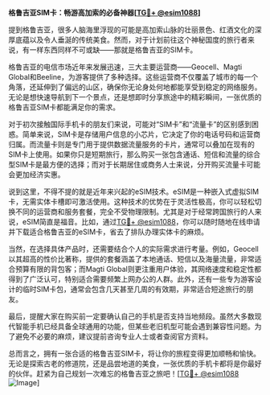 **格鲁吉亚SIM卡：畅游高加索的必备神器[[TG💪+ @esim1088](https://t.me/s/esim1088)]**

提到格鲁吉亚，很多人脑海里浮现的可能是高加索山脉的壮丽景色、红酒文化的深厚底蕴以及令人垂涎的传统美食。然而，对于计划前往这个神秘国度的旅行者来说，有一样东西同样不可或缺——那就是格鲁吉亚的SIM卡。

格鲁吉亚的电信市场近年来发展迅速，三大主要运营商——Geocell、Magti Global和Beeline，为游客提供了多种选择。这些运营商不仅覆盖了城市的每一个角落，还延伸到了偏远的山区，确保你无论身处何地都能享受到稳定的网络服务。无论是想快速导航到下一个景点，还是想即时分享旅途中的精彩瞬间，一张优质的格鲁吉亚SIM卡都能满足你的需求。

对于初次接触国际手机卡的朋友们来说，可能对“SIM卡”和“流量卡”的区别感到困惑。简单来说，SIM卡是存储用户信息的小芯片，它决定了你的电话号码和运营商归属。而流量卡则是专门用于提供数据流量服务的卡片，通常可以叠加在现有的SIM卡上使用。如果你只是短期旅行，那么购买一张包含通话、短信和流量的综合型SIM卡是最方便的选择；而对于长期居住或商务人士来说，分开购买流量卡可能会更加经济实惠。

说到这里，不得不提的就是近年来兴起的eSIM技术。eSIM是一种嵌入式虚拟SIM卡，无需实体卡槽即可激活使用。这种技术的优势在于灵活性极高，你可以轻松切换不同的运营商和服务套餐，完全不受物理限制。尤其是对于经常跨国旅行的人来说，eSIM简直是福音。比如，通过[TG💪+ @esim1088](https://t.me/s/esim1088)，你可以随时随地在线申请并下载适合格鲁吉亚的eSIM卡，省去了排队办理实体卡的麻烦。

当然，在选择具体产品时，还需要结合个人的实际需求进行考量。例如，Geocell以其超高的性价比著称，提供的套餐涵盖了本地通话、短信以及海量流量，非常适合预算有限的背包客；而Magti Global则更注重用户体验，其网络速度和稳定性都得到了广泛认可，特别适合需要频繁上网办公的人群。此外，还有一些专为游客设计的临时SIM卡包，通常会包含几天甚至几周的有效期，非常适合短途旅行的朋友。

最后，提醒大家在购买前一定要确认自己的手机是否支持当地频段。虽然大多数现代智能手机已经具备全球通用的功能，但某些老旧机型可能会遇到兼容性问题。为了避免不必要的麻烦，建议提前咨询专业人士或者查阅官方资料。

总而言之，拥有一张合适的格鲁吉亚SIM卡，将让你的旅程变得更加顺畅和愉快。无论是探索古老的修道院，还是品尝地道的美食，一张优质的手机卡都将是你最好的伙伴。赶紧为自己规划一次难忘的格鲁吉亚之旅吧！[[TG💪+ @esim1088](https://t.me/s/esim1088) ![Image](https://i.postimg.cc/4NQfJmqS/Snipaste-2025-05-13-00-14-12.png)]